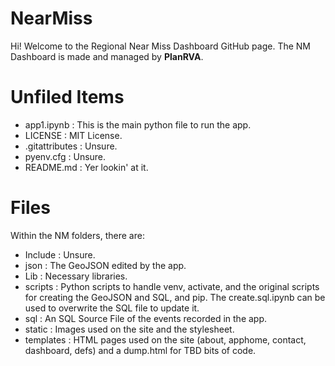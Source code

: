 # NearMiss

Hi! Welcome to the Regional Near Miss Dashboard GitHub page. The NM Dashboard is made and managed by **PlanRVA**. 

# Unfiled Items
- app1.ipynb : This is the main python file to run the app.
- LICENSE : MIT License. 
- .gitattributes : Unsure.
- pyenv.cfg : Unsure.
- README.md : Yer lookin' at it.
# Files
Within the NM folders, there are:
- Include : Unsure.
- json : The GeoJSON edited by the app.
- Lib : Necessary libraries.
- scripts : Python scripts to handle venv, activate, and the original scripts for creating the GeoJSON and SQL, and pip. The create.sql.ipynb can be used to overwrite the SQL file to update it.
- sql : An SQL Source File of the events recorded in the app.
- static : Images used on the site and the stylesheet.
- templates : HTML pages used on the site (about, apphome, contact, dashboard, defs) and a dump.html for TBD bits of code.

